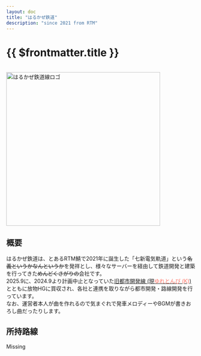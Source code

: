 ```yaml
---
layout: doc
title: "はるかぜ鉄道"
description: "since 2021 from RTM"
---
```


# {{ $frontmatter.title }}
<br>
<img src="/img/company/houbutuHG/harquaLogo.svg" alt="はるかぜ鉄道線ロゴ" width="409.6px">

## 概要
はるかぜ鉄道は、とあるRTM鯖で2021年に誕生した「七新電気軌道」という~~名義というかなんというか~~を発祥とし、様々なサーバーを経由して鉄道開発と建築を行ってきた~~めんどくさがりの~~会社です。<br>
2025.9に、2024.9より計画中止となっていた[旧都市開発線 (現<span style="color: #FF6F61">ゆれとんび (K)</span>)](/company/houbutuHG/yuretubame/line/yuretombi.md)とともに放物HGに買収され、各社と連携を取りながら都市開発・路線開発を行っています。<br>
なお、運営者本人が曲を作れるので気まぐれで発車メロディーやBGMが書きおろし曲だったりします。

## 所持路線
Missing